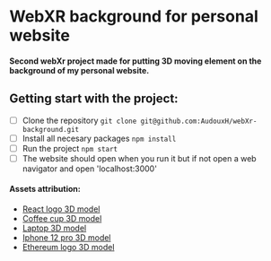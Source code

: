 # WebXR background for personal website

#### Second webXr project made for putting 3D moving element on the background of my personal website.

## Getting start with the project:
- [ ] Clone the repository `git clone git@github.com:AudouxH/webXr-background.git`
- [ ] Install all necesary packages `npm install`
- [ ] Run the project `npm start`
- [ ] The website should open when you run it but if not open a web navigator and open 'localhost:3000'

#### Assets attribution:
* [React logo 3D model](https://sketchfab.com/3d-models/react-logo-76174ceeba96487f9863f974636f641e)
* [Coffee cup 3D model](https://sketchfab.com/3d-models/coffee-cup-d3c5d506665a41ce863daa00130fbfcd)
* [Laptop 3D model](https://sketchfab.com/3d-models/laptop-7d870e900889481395b4a575b9fa8c3e)
* [Iphone 12 pro 3D model](https://sketchfab.com/3d-models/iphone-12-pro-05dfc991665e45c68c8b7062136c0c6e)
* [Ethereum logo 3D model](https://sketchfab.com/3d-models/ethereum-logo-4c93fcc2956f4967859b82231213df6e)